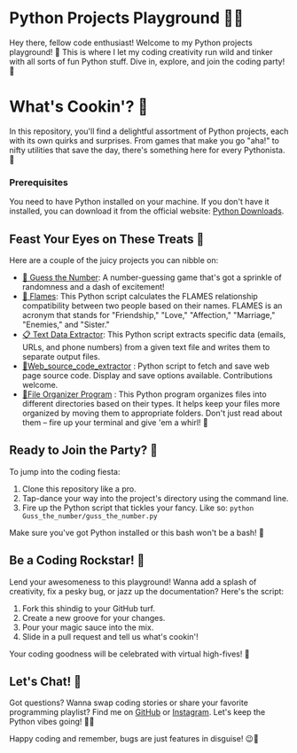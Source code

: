  
# Python Projects Playground 🐍🚀

Hey there, fellow code enthusiast! Welcome to my Python projects playground! 🎉 This is where I let my coding creativity run wild and tinker with all sorts of fun Python stuff. Dive in, explore, and join the coding party! 🎈

# What's Cookin'? 🍳

In this repository, you'll find a delightful assortment of Python projects, each with its own quirks and surprises. From games that make you go "aha!" to nifty utilities that save the day, there's something here for every Pythonista. 🎈

### Prerequisites

You need to have Python installed on your machine. If you don't have it installed, you can download it from the official website: [Python Downloads](https://www.python.org/downloads/).

## Feast Your Eyes on These Treats 🍰

Here are a couple of the juicy projects you can nibble on:

- [🔮 Guess the Number](https://github.com/Akash2king/python-projects/tree/7bf6dfb0d4a604a89429abbe9c8ff652437acf14/Guss_the_number): A number-guessing game that's got a sprinkle of randomness and a dash of excitement!
- [💞 Flames]( https://github.com/Akash2king/python-projects/tree/7c9cab64265129bea33ed314e61b5b920bd7c2a3/FLAMES): This Python script calculates the FLAMES relationship compatibility between two people based on their names. FLAMES is an acronym that stands for "Friendship," "Love," "Affection," "Marriage," "Enemies," and "Sister."
- [📋 Text Data Extractor](https://github.com/Akash2king/python-projects/tree/7bf6dfb0d4a604a89429abbe9c8ff652437acf14/File_regex): This Python script extracts specific data (emails, URLs, and phone numbers) from a given text file and writes them to separate output files.
- [💾Web_source_code_extractor](Web_source_code_extractor) :
Python script to fetch and save web page source code. Display and save options available. Contributions welcome. 
- [📁File Organizer Program](https://github.com/Akash2king/python-projects/tree/88a247836b373b0965774a1a16b4ece3378bc677/File%20organizor) :
This Python program organizes files into different directories based on their types. It helps keep your files more organized by moving them to appropriate folders.
Don't just read about them – fire up your terminal and give 'em a whirl! 🚀

## Ready to Join the Party? 🎈

To jump into the coding fiesta:

1. Clone this repository like a pro.
2. Tap-dance your way into the project's directory using the command line.
3. Fire up the Python script that tickles your fancy. Like so: `python Guss_the_number/guss_the_number.py`

Make sure you've got Python installed or this bash won't be a bash! 🎉

## Be a Coding Rockstar! 🎸

Lend your awesomeness to this playground! Wanna add a splash of creativity, fix a pesky bug, or jazz up the documentation? Here's the script:

1. Fork this shindig to your GitHub turf.
2. Create a new groove for your changes.
3. Pour your magic sauce into the mix.
4. Slide in a pull request and tell us what's cookin'!

Your coding goodness will be celebrated with virtual high-fives! 🙌

## Let's Chat! 💌

Got questions? Wanna swap coding stories or share your favorite programming playlist? Find me on [GitHub](https://github.com/Akash2king) or [Instagram](https://instagram.com/itz_el._?utm_source=qr&igshid=ZDc4ODBmNjlmNQ%3D%3D). Let's keep the Python vibes going! 🐍✨

Happy coding and remember, bugs are just features in disguise! 😉🐞
